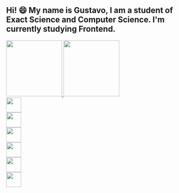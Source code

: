 ## Hi! 😄 My name is Gustavo, I am a student of Exact Science and Computer Science. I'm currently studying Frontend.

<div style="width: 100%;display:flex">
    <a href="https://github.com/GustaRM">
    <img height="150em" src="https://github-readme-stats.vercel.app/api/top-langs/?username=GustaRM&layout=compact&langs_count=7&theme=dracula"/>
    <img height="150em" src="https://github-readme-stats.vercel.app/api?username=GustaRM&show_icons=true&theme=dracula&include_all_commits=true&count_private=true"/>
</div>


<img style="width:40px;height:40px;display:flex" src="https://cdn.jsdelivr.net/gh/devicons/devicon/icons/html5/html5-plain-wordmark.svg" />
<img style="width:40px;height:40px;display:flex" src="https://cdn.jsdelivr.net/gh/devicons/devicon/icons/css3/css3-plain-wordmark.svg" />
<img style="width:40px;height:40px;display:flex" src="https://cdn.jsdelivr.net/gh/devicons/devicon/icons/javascript/javascript-original.svg" />
<img style="width:40px;height:40px;display:flex" src="https://cdn.jsdelivr.net/gh/devicons/devicon/icons/photoshop/photoshop-line.svg" />    
<img style="width:40px;height:40px;display:flex" src="https://cdn.jsdelivr.net/gh/devicons/devicon/icons/python/python-original.svg" />
<img style="width:40px;height:40px;display:flex" src="https://cdn.jsdelivr.net/gh/devicons/devicon/icons/c/c-original.svg" />
          
          




          
